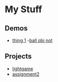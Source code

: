 # My Stuff

## Demos
- [thing 1](whereever-it-is)
-[ball obj not](03-bobj)

## Projects
- [lightgame](light-game)
- [assignment2](battle-beasts)
